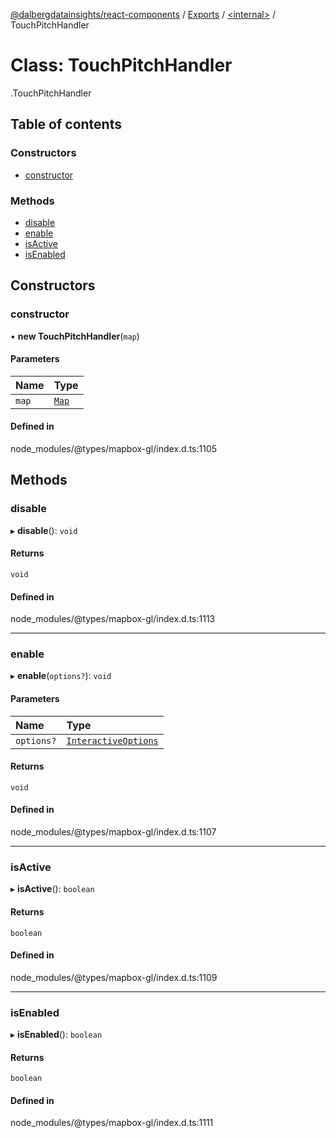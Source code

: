 [@dalbergdatainsights/react-components](../README.md) / [Exports](../modules.md) / [<internal\>](../modules/internal_.md) / TouchPitchHandler

# Class: TouchPitchHandler

[<internal>](../modules/internal_.md).TouchPitchHandler

## Table of contents

### Constructors

- [constructor](internal_.TouchPitchHandler.md#constructor)

### Methods

- [disable](internal_.TouchPitchHandler.md#disable)
- [enable](internal_.TouchPitchHandler.md#enable)
- [isActive](internal_.TouchPitchHandler.md#isactive)
- [isEnabled](internal_.TouchPitchHandler.md#isenabled)

## Constructors

### constructor

• **new TouchPitchHandler**(`map`)

#### Parameters

| Name | Type |
| :------ | :------ |
| `map` | [`Map`](internal_.Map.md) |

#### Defined in

node_modules/@types/mapbox-gl/index.d.ts:1105

## Methods

### disable

▸ **disable**(): `void`

#### Returns

`void`

#### Defined in

node_modules/@types/mapbox-gl/index.d.ts:1113

___

### enable

▸ **enable**(`options?`): `void`

#### Parameters

| Name | Type |
| :------ | :------ |
| `options?` | [`InteractiveOptions`](../modules/internal_.md#interactiveoptions) |

#### Returns

`void`

#### Defined in

node_modules/@types/mapbox-gl/index.d.ts:1107

___

### isActive

▸ **isActive**(): `boolean`

#### Returns

`boolean`

#### Defined in

node_modules/@types/mapbox-gl/index.d.ts:1109

___

### isEnabled

▸ **isEnabled**(): `boolean`

#### Returns

`boolean`

#### Defined in

node_modules/@types/mapbox-gl/index.d.ts:1111
